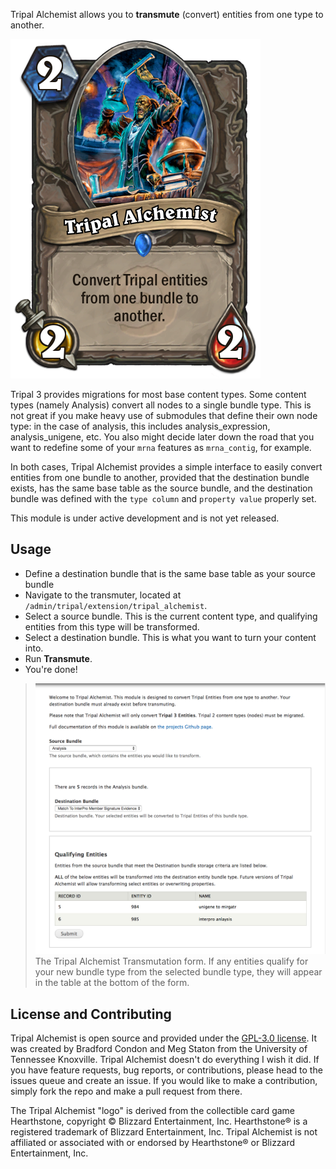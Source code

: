 Tripal Alchemist allows you to **transmute** (convert) entities from one type to another.

![Tripal Alchemist Hearthstone Card](docs/img/Tripal_Alchemist_hearthstone_logo.png)


Tripal 3 provides migrations for most base content types.  Some content types (namely Analysis) convert all nodes to a single bundle type.  This is not great if you make heavy use of submodules that define their own node type: in the case of analysis, this includes analysis_expression, analysis_unigene, etc.  You also might decide later down the road that you want to redefine some of your `mrna` features as `mrna_contig`, for example.

In both cases, Tripal Alchemist provides a simple interface to easily convert entities from one bundle to another, provided that the destination bundle exists, has the same base table as the source bundle, and the destination bundle was defined with the `type column` and `property value` properly set.

This module is under active development and is not yet released.

## Usage

* Define a destination bundle that is the same base table as your source bundle
* Navigate to the transmuter, located at `/admin/tripal/extension/tripal_alchemist`.
* Select a source bundle.  This is the current content type, and qualifying entities from this type will be transformed.
* Select a destination bundle.  This is what you want to turn your content into.
* Run **Transmute**.
* You're done!

>![The Tripal Alchemist Transmutation form](docs/img/tripal_alchemist_screen_1.png)
> The Tripal Alchemist Transmutation form.  If any entities qualify for your new bundle type from the selected bundle type, they will appear in the table at the bottom of the form.

## License and Contributing

Tripal Alchemist is open source and provided under the [GPL-3.0 license](https://github.com/statonlab/tripal_alchemist/blob/master/LICENSE).  It was created by Bradford Condon and Meg Staton from the University of Tennessee Knoxville.  Tripal Alchemist doesn't do everything I wish it did.  If you have feature requests, bug reports, or contributions, please head to the issues queue and create an issue.  If you would like to make a contribution, simply fork the repo and make a pull request from there.

The Tripal Alchemist "logo" is derived from the collectible card game Hearthstone, copyright © Blizzard Entertainment, Inc. Hearthstone® is a registered trademark of Blizzard Entertainment, Inc. Tripal Alchemist is not affiliated or associated with or endorsed by Hearthstone® or Blizzard Entertainment, Inc.
